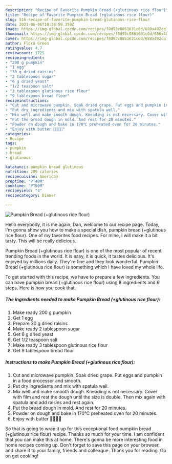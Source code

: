 ```yaml
---
description: "Recipe of Favorite Pumpkin Bread (+glutinous rice flour)"
title: "Recipe of Favorite Pumpkin Bread (+glutinous rice flour)"
slug: 516-recipe-of-favorite-pumpkin-bread-glutinous-rice-flour
date: 2021-06-06T10:38:59.359Z
image: https://img-global.cpcdn.com/recipes/f8d93c0861631c6d/680x482cq70/pumpkin-bread-glutinous-rice-flour-recipe-main-photo.jpg
thumbnail: https://img-global.cpcdn.com/recipes/f8d93c0861631c6d/680x482cq70/pumpkin-bread-glutinous-rice-flour-recipe-main-photo.jpg
cover: https://img-global.cpcdn.com/recipes/f8d93c0861631c6d/680x482cq70/pumpkin-bread-glutinous-rice-flour-recipe-main-photo.jpg
author: Flora Green
ratingvalue: 4.7
reviewcount: 1725
recipeingredient:
- "200 g pumpkin"
- "1 egg"
- "30 g dried raisins"
- "2 tablespoon sugar"
- "6 g dried yeast"
- "1/2 teaspoon salt"
- "3 tablespoon glutinous rice flour"
- "9 tablespoon bread flour"
recipeinstructions:
- "Cut and microwave pumpkin. Soak dried grape. Put eggs and pumpkin in a food processor and smooth."
- "Put dry ingredients and mix with spatula well."
- "Mix well and make smooth dough. Kneading is not necessary. Cover with film and rest the dough until the size is double. Then mix again with spatula and add raisins and rest again."
- "Put the bread dough in mold. And rest for 20 minutes."
- "Powder on dough and bake in 170℃ preheated oven for 20 minutes."
- "Enjoy with butter 🌸👏🌸👏"
categories:
- Recipe
tags:
- pumpkin
- bread
- glutinous

katakunci: pumpkin bread glutinous 
nutrition: 209 calories
recipecuisine: American
preptime: "PT40M"
cooktime: "PT50M"
recipeyield: "4"
recipecategory: Dinner

---
```



![Pumpkin Bread (+glutinous rice flour)](https://img-global.cpcdn.com/recipes/f8d93c0861631c6d/680x482cq70/pumpkin-bread-glutinous-rice-flour-recipe-main-photo.jpg)

Hello everybody, it is me again, Dan, welcome to our recipe page. Today, I'm gonna show you how to make a special dish, pumpkin bread (+glutinous rice flour). One of my favorites food recipes. For mine, I will make it a bit tasty. This will be really delicious.

Pumpkin Bread (+glutinous rice flour) is one of the most popular of recent trending foods in the world. It is easy, it is quick, it tastes delicious. It's enjoyed by millions daily. They're fine and they look wonderful. Pumpkin Bread (+glutinous rice flour) is something which I have loved my whole life.




To get started with this recipe, we have to prepare a few ingredients. You can have pumpkin bread (+glutinous rice flour) using 8 ingredients and 6 steps. Here is how you cook that.

<!--inarticleads1-->

##### The ingredients needed to make Pumpkin Bread (+glutinous rice flour):

1. Make ready 200 g pumpkin
1. Get 1 egg
1. Prepare 30 g dried raisins
1. Make ready 2 tablespoon sugar
1. Get 6 g dried yeast
1. Get 1/2 teaspoon salt
1. Make ready 3 tablespoon glutinous rice flour
1. Get 9 tablespoon bread flour




<!--inarticleads2-->

##### Instructions to make Pumpkin Bread (+glutinous rice flour):

1. Cut and microwave pumpkin. Soak dried grape. Put eggs and pumpkin in a food processor and smooth.
1. Put dry ingredients and mix with spatula well.
1. Mix well and make smooth dough. Kneading is not necessary. Cover with film and rest the dough until the size is double. Then mix again with spatula and add raisins and rest again.
1. Put the bread dough in mold. And rest for 20 minutes.
1. Powder on dough and bake in 170℃ preheated oven for 20 minutes.
1. Enjoy with butter 🌸👏🌸👏




So that is going to wrap it up for this exceptional food pumpkin bread (+glutinous rice flour) recipe. Thanks so much for your time. I am confident that you can make this at home. There's gonna be more interesting food in home recipes coming up. Don't forget to save this page on your browser, and share it to your family, friends and colleague. Thank you for reading. Go on get cooking!
